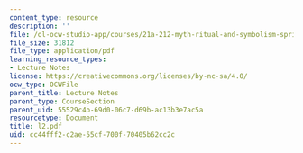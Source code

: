 ```yaml
---
content_type: resource
description: ''
file: /ol-ocw-studio-app/courses/21a-212-myth-ritual-and-symbolism-spring-2004/cc44fff2c2ae55cf700f70405b62cc2c_l2.pdf
file_size: 31812
file_type: application/pdf
learning_resource_types:
- Lecture Notes
license: https://creativecommons.org/licenses/by-nc-sa/4.0/
ocw_type: OCWFile
parent_title: Lecture Notes
parent_type: CourseSection
parent_uid: 55529c4b-69d0-06c7-d69b-ac13b3e7ac5a
resourcetype: Document
title: l2.pdf
uid: cc44fff2-c2ae-55cf-700f-70405b62cc2c
---
```

